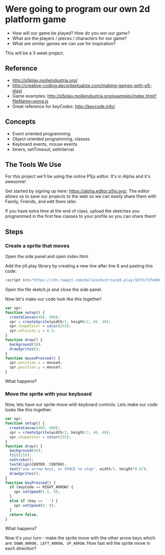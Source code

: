 # Were going to program our own 2d platform game

- How will our game be played? How do you win our game?
- What are the players / pieces / characters for our game? 
- What are similar games we can use for inspiration? 

This will be a 3 week project. 

## Reference 

- http://p5play.molleindustria.org/
- http://creative-coding.decontextualize.com/making-games-with-p5-play/
- Game examples: http://p5play.molleindustria.org/examples/index.html?fileName=pong.js
- Great reference for keyCodes: http://keycode.info/

## Concepts 

- Event oriented programming
- Object oriented programming, classes  
- Keyboard events, mouse events 
- timers, setTimeout, setInterval 

## The Tools We Use 

For this project we'll be using the online P5js editor. It's in Alpha and it's awesome! 

Get started by signing up here: https://alpha.editor.p5js.org/. The editor allows us to save our projects to the web so we can easily share them with Family, Friends, and edit them later. 

If you have extra time at the end of class, upload the sketches you programmed in the first few classes to your profile so you can share them!

## Steps 

### Create a sprite that moves 

Open the side panel and open index.html

Add the p5.play library by creating a new line after line 6 and pasting this code: 

```javascript
<script src="https://cdn.rawgit.com/molleindustria/p5.play/1bf3c72fe6b647617373b9b3ea3e419baaef8cfd/lib/p5.play.js"></script>
```

Open the file sketch.js and close the side panel.  

Now let's make our code look like this together! 

```javascript
var spr;
function setup() {
  createCanvas(400, 400);
  spr = createSprite(width/2, height/2, 40, 40);
  spr.shapeColor = color(255);
  spr.velocity.y = 0.5;
}
function draw() {
  background(50);
  drawSprites();
}
function mousePressed() {
  spr.position.x = mouseX;
  spr.position.y = mouseY;
}
```

What happens? 

### Move the sprite with your keyboard

Now, lets have our sprite move with keyboard controls. Lets make our code looks like this together: 

```javascript
var spr;
function setup() {
  createCanvas(400, 400);
  spr = createSprite(width/2, height/3, 40, 40);
  spr.shapeColor = color(255);
}
function draw() {
  background(50);
  fill(255);
  noStroke();
  textAlign(CENTER, CENTER);
  text("use arrow keys, or SPACE to stop", width/2, height*0.67);
  drawSprites();
}
function keyPressed() {
  if (keyCode == RIGHT_ARROW) {
    spr.setSpeed(1.5, 0);
  }
  else if (key == ' ') {
    spr.setSpeed(0, 0);
  }
  return false;
}
```

What happens? 

Now it's your turn - make the sprite move with the other arrow keys which are: `DOWN_ARROW, LEFT_ARROW, UP_ARROW`. How fast will the sprite move in each direction? 

